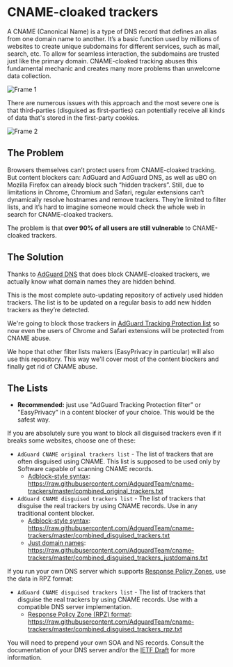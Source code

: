 # CNAME-cloaked trackers

A CNAME (Canonical Name) is a type of DNS record that defines an alias from one domain name to another. It’s a basic function used by millions of websites to create unique subdomains for different services, such as mail, search, etc. To allow for seamless interaction, the subdomains are trusted just like the primary domain. CNAME-cloaked tracking abuses this fundamental mechanic and creates many more problems than unwelcome data collection.

![Frame 1](https://user-images.githubusercontent.com/5947035/109944388-3bf2f580-7ce7-11eb-92b0-44b6ab2b4d9c.jpg)

There are numerous issues with this approach and the most severe one is that third-parties (disguised as first-parties) can potentially receive all kinds of data that's stored in the first-party cookies.

![Frame 2](https://user-images.githubusercontent.com/5947035/109944398-3eede600-7ce7-11eb-9895-382a360e153b.jpg)

## The Problem

Browsers themselves can’t protect users from CNAME-cloaked tracking. But content blockers can: AdGuard and AdGuard DNS, as well as uBO on Mozilla Firefox can already block such “hidden trackers”. Still, due to limitations in Chrome, Chromium and Safari, regular extensions can’t dynamically resolve hostnames and remove trackers. They’re limited to filter lists, and it’s hard to imagine someone would check the whole web in search for CNAME-cloaked trackers. 

The problem is that **over 90% of all users are still vulnerable** to CNAME-cloaked trackers.

## The Solution

Thanks to [AdGuard DNS](https://adguard.com/adguard-dns/overview.html) that does block CNAME-cloaked trackers, we actually know what domain names they are hidden behind.

This is the most complete auto-updating repository of actively used hidden trackers. The list is to be updated on a regular basis to add new hidden trackers as they’re detected.

We're going to block those trackers in [AdGuard Tracking Protection list](https://github.com/AdguardTeam/AdGuardFilters) so now even the users of Chrome and Safari extensions will be protected from CNAME abuse.

We hope that other filter lists makers (EasyPrivacy in particular) will also use this repository. This way we'll cover most of the content blockers and finally get rid of CNAME abuse.

## The Lists

* **Recommended:** just use "AdGuard Tracking Protection filter" or "EasyPrivacy" in a content blocker of your choice. This would be the safest way.

If you are absolutely sure you want to block all disguised trackers even if it breaks some websites, choose one of these:

* `AdGuard CNAME original trackers list` - The list of trackers that are often disguised using CNAME. This list is supposed to be used only by Software capable of scanning CNAME records.
    * [Adblock-style syntax](https://github.com/AdguardTeam/AdGuardHome/wiki/Hosts-Blocklists#adblock-style): https://raw.githubusercontent.com/AdguardTeam/cname-trackers/master/combined_original_trackers.txt
* `AdGuard CNAME disguised trackers list` - The list of trackers that disguise the real trackers by using CNAME records. Use in any traditional content blocker.
    * [Adblock-style syntax](https://github.com/AdguardTeam/AdGuardHome/wiki/Hosts-Blocklists#adblock-style): https://raw.githubusercontent.com/AdguardTeam/cname-trackers/master/combined_disguised_trackers.txt
    * [Just domain names](https://github.com/AdguardTeam/AdGuardHome/wiki/Hosts-Blocklists#adblock-style): https://raw.githubusercontent.com/AdguardTeam/cname-trackers/master/combined_disguised_trackers_justdomains.txt

If you run your own DNS server which supports [Response Policy Zones](https://www.dnsrpz.info), use the data in RPZ format:

* `AdGuard CNAME disguised trackers list` - The list of trackers that disguise the real trackers by using CNAME records. Use with a compatible DNS server implementation.
    * [Response Policy Zone (RPZ) format](https://github.com/AdguardTeam/AdGuardHome/wiki/Hosts-Blocklists#adblock-style): https://raw.githubusercontent.com/AdguardTeam/cname-trackers/master/combined_disguised_trackers_rpz.txt

You will need to prepend your own SOA and NS records.  Consult the documentation of your DNS server and/or the [IETF Draft](https://datatracker.ietf.org/doc/draft-vixie-dnsop-dns-rpz/) for more information.
